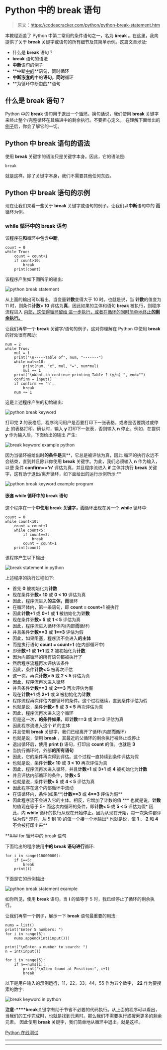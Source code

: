 # Python 中的 break 语句

> 原文：<https://codescracker.com/python/python-break-statement.htm>

本教程涵盖了 Python 中第二常用的条件语句之一，名为 **break** 。在这里，我向 提供了关于 **break** 关键字或语句的所有细节及其简单示例。这篇文章涉及:

*   什么是 **break** 语句？
*   **break** 语句的语法
*   **中断**语句的例子
*   **中断[中的](/python/python-while-loop.htm)**语句，同时循环
*   **中断嵌套的**中的**语句，同时**循环
*   **为循环中断[中的](/python/python-for-loop.htm)**语句

## 什么是 break 语句？

Python 中的 **break** 语句用于退出一个[循环](/python/python-loops.htm)。换句话说，我们使用 **break** 关键字来终止整个/完整循环在其缩进中的剩余执行。不要担心定义， 在理解下面给出的[例子](/python/program/index.htm)后，你会了解它的一切。

## Python 中 break 语句的语法

使用 **break** 关键字的语法只是关键字本身。因此，它的语法是:

```
break
```

就是这样。除了关键字本身，我们不需要其他任何东西。

## Python 中 break 语句的示例

现在让我们来看一些关于 **break** 关键字或语句的例子。让我们以**中断**语句中的 **而**循环为例。

### while 循环中的 break 语句

该程序在**和**循环中包含**中断**。

```
count = 0
while True:
    count = count+1
    if count>10:
        break
    print(count)
```

该程序产生如下图所示的输出:

![python break statement](img/dba4af459664377e21568d10097fa25c.png)

从上面的输出可以看出，当变量**计数**变得大于 10 时。也就是说，当 **计数**的值变为 11 时，则条件**计数> 10** 评估为**真**，因此如果的主体和语句 **break** 被执行，则程序流程进入 [内部，这使得循环留给 进一步执行，或者在循环的同时简单地终止**的剩余执行。**](/python/python-if-else-elif-statements.htm)

让我们再举一个 **break** 关键字/语句的例子，这对你理解在 Python 中使用 **break** 的好处很有帮助:

```
num = 2
while True:
    mul = 1
    print("\n-----Table of", num, "-------")
    while mul<=10:
        print(num, "x", mul, "=", num*mul)
        mul += 1
    print("\nWant to continue printing Table ? (y/n) ", end="")
    confirm = input()
    if confirm == 'n':
        break
    num += 1
```

这是上述程序产生的初始输出:

![python break keyword](img/3986ca03549f2016a8a2f8efee68ca62.png)

打印完 **2** 的表格后，程序询问用户是否要打印下一张表格，或者是否要跳过或停止 的表格打印。确认时，输入 **y** 打印下一张表，否则输入 **n** 停止。例如，在提供 **y** 作为输入后，下面给出的输出 产生:

![break keyword example python](img/e58c16ed9ead428d624fc81fb6c09240.png)

因为当循环被给出时**的条件是**真**，它总是被评估为真，因此 循环的执行永远不会结束，直到并且除非你使用 **break** 关键字。为此，我们必须输入 **n** 作为输入，以便 条件 **confirm=='n'** 评估为真，并且程序流进入 **if** 主体并执行 **break** 关键字，这有助于退出/离开循环，如下面给出的运行示例所示:**

![python break keyword example program](img/e5661be9ab14f8a5ec9c37c7bb6a9163.png)

#### 嵌套 while 循环中的 break 语句

这个程序在一个**中使用 **break** 关键字，而**循环出现在另一个 **while** 循环中:

```
count = 0
while count<10:
    count = count+1
    while count<5:
        if count==3:
            break
        count = count+1
    print(count)
```

该程序产生以下输出:

![break statement in python](img/46d626a95b755b4e591a5c7c9f012d02.png)

上述程序的执行过程如下:

*   首先 **0** 被初始化为**计数**
*   现在条件**计数< 10** 或 **0 < 10** 评估为真
*   因此，程序流进入**的主体，而**循环
*   在循环体内，第一条语句，即 **count = count+1** 被执行
*   因此**计数+1** 或 **0+1** 或 **1** 被初始化为**计数**
*   现在条件**计数< 5** 或 **1 < 5** 评估为真
*   因此，程序流进入循环体内(内部**而**循环)
*   并且条件**计数==3** 或 **1==3** 评估为假
*   因此，如果阻塞，程序流不会进入**的主体**
*   而是执行语句 **count = count+1** (在内部循环中)
*   即**计数+1** 或 **1+1** 或 **2** 被初始化为**计数**
*   因为内部循环的所有语句都被执行了
*   然后程序流程再次评估该条件
*   因此，条件**计数< 5** 被再次评估
*   这一次，再次**计数< 5** 或 **2 < 5** 评估为真
*   因此，程序流再次进入循环
*   并且条件**计数==3** 或 **2==3** 再次评估为假
*   现在**计数+1** 或 **2+1** 或 **3** 被初始化为**计数**
*   程序流程再次评估内部循环的条件。这个过程继续，直到条件评估为假
*   也就是说，条件**计数< 5** 或 **3 < 5** 再次评估为真
*   因此，程序流再次进入这个循环
*   但是这一次，**的条件如果**，即**计数==3** 或 **3==3** 评估为真
*   因此程序流进入这个 **if** 的主体
*   并且使用 **break** 关键字，我们已经离开了循环(内部**而**循环)
*   也就是说，使用 **break** ，其最近的父循环的剩余执行被终止或停止
*   退出循环后，使用 **print ()** 语句，打印出 **count** 的值。也就是 **3**
*   当执行循环时，外部**的所有语句**
*   因此，它的条件再次得到评估。这个过程一直持续到条件评估为假
*   也就是说，条件**计数< 10** 或 **3 < 10** 再次评估为真
*   因此，程序流再次进入循环，并且**计数+1** 或 **3+1** 或 **4** 被初始化为**计数**
*   并且评估内部循环的条件，**计数< 5**
*   也就是说，条件**计数< 5** 或 **4 < 5** 评估为真
*   因此程序在这个内部循环中流动
*   在该循环内，条件(如果**)**计数==3** 或 **4==3** 评估为假**
*   因此程序流不会进入它的主体。相反，它增加了计数的值
***   也就是说，**计数**的值现在等于 5*   而这次内循环的条件，即**计数< 5** 或 **5 < 5** 评估为假*   因此，内 **while** 循环的执行从现在开始停止。因为从现在开始，每一次条件都评估为假*   现在，从 5 到 10 的值一个接一个地输出*   也就是说，值 **1** 、 **2** 和 **4** 不会被打印出来**

 **### for 循环中的 break 语句

下面给出的程序使用**中的 **break** 语句进行**循环:

```
for i in range(10000000):
    if i==5:
        break
    print(i)
```

下面是它的示例输出:

![python break statement example](img/4e2936674e2b1135d89f8797b17aaec1.png)

如你所见，使用 **break** 语句，当 **i** 的值等于 5 时，我已经停止了循环的剩余执行。

让我们再举一个例子，展示一下 **break** 语句最重要的用法:

```
nums = list()
print("Enter 5 numbers: ")
for i in range(5):
    nums.append(int(input()))

print("\nEnter a number to search: ")
n = int(input())

for i in range(5):
    if n==nums[i]:
        print("\nItem found at Position:", i+1)
        break
```

以下是用户输入的示例运行，11，22，33，44，55 作为五个数字， **22** 作为要搜索的数字:

![break keyword in python](img/122ed37afca99d545a7343fd66722443.png)

**注意-****break**关键字有助于节省不必要的代码执行。从上面的程序可以看出，当我们的工作完成时，也就是找到元素时。那么我们不需要执行或搜索更多的剩余元素。 因此使用 **break** 关键字，我们简单地从循环中退出。就是这样。

[Python 在线测试](/exam/showtest.php?subid=10)

* * *

* * ***